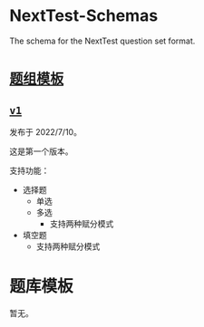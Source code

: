 # NextTest-Schemas
The schema for the NextTest question set format.

# [`题组模板`](/question-set)
## [`v1`](/question-set/v1)
发布于 2022/7/10。

这是第一个版本。

支持功能：
- 选择题
    - 单选
    - 多选
        - 支持两种赋分模式
- 填空题
    - 支持两种赋分模式

# 题库模板
暂无。